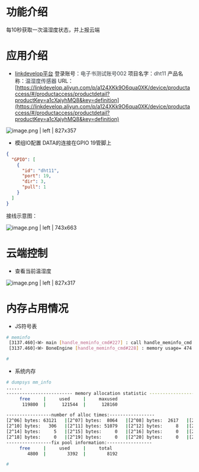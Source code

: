 # <a name="8mu2oq"></a>功能介绍
每10秒获取一次温湿度状态，并上报云端

# <a name="sov7cr"></a>应用介绍

* [linkdevelop平台](https://linkdevelop.aliyun.com)
    登录账号：<span data-type="color" style="color:rgb(55, 61, 65)">电子书测试账号002</span>
    项目名字：<span data-type="color" style="color:rgb(55, 61, 65)"><span data-type="background" style="background-color:rgb(255, 255, 255)">dht11</span></span>
    产品名称：<span data-type="color" style="color:rgb(55, 61, 65)"><span data-type="background" style="background-color:rgb(245, 246, 250)">温湿度传感器</span></span>
    URL： [https://linkdevelop.aliyun.com/p/a124XKk9O6qua0XK/device/productaccess/#/productaccess/productdetail?productKey=a1cXajyhMQ8&key=definition](https://linkdevelop.aliyun.com/p/a124XKk9O6qua0XK/device/productaccess/#/productaccess/productdetail?productKey=a1cXajyhMQ8&key=definition)



![image.png | left | 827x357](https://cdn.yuque.com/lark/0/2018/png/16861/1526351309360-57780572-0246-4f1e-a82b-513f9cf43b3f.png "")


* 模组IO配置
    DATA的连接在GPIO 19管脚上

```json
{
  "GPIO": [
    {
      "id": "dht11",
      "port": 19,
      "dir": 3,
      "pull": 1
    }
  ]
}
```

接线示意图：



![image.png | left | 743x663](https://cdn.yuque.com/lark/0/2018/png/16861/1526352038590-6b465420-e3d5-4d06-a16c-d938bea10c90.png "")


# <a name="xz7eng"></a>云端控制

* 查看当前温湿度



![image.png | left | 827x317](https://cdn.yuque.com/lark/0/2018/png/16861/1526352116459-be444d3c-8f19-4b50-b706-6f3cfca2010d.png "")


# <a name="c1s6wy"></a>内存占用情况

* JS符号表

```bash
# meminfo 
 [3137.460]<W> main [handle_meminfo_cmd#227] : call handle_meminfo_cmd ...
 [3137.460]<W> BoneEngine [handle_meminfo_cmd#228] : memory usage= 474 max=540

#
```

* 系统内存

```bash
# dumpsys mm_info
......
------------------------- memory allocation statistic ------------------------------ 
     free     |     used     |     maxused
      119800  |      121544  |      128160

-----------------number of alloc times:-----------------
[2^06] bytes: 63121   |[2^07] bytes:  8064   |[2^08] bytes:  2617   |[2^09] bytes:  2903   |
[2^10] bytes:   306   |[2^11] bytes: 51079   |[2^12] bytes:     8   |[2^13] bytes:     5   |
[2^14] bytes:     5   |[2^15] bytes:     0   |[2^16] bytes:     0   |[2^17] bytes:     0   |
[2^18] bytes:     0   |[2^19] bytes:     0   |[2^20] bytes:     0   |[2^21] bytes:     0   |
-----------------fix pool information:-----------------
     free     |     used     |     total
        4800  |        3392  |        8192

# 

```

